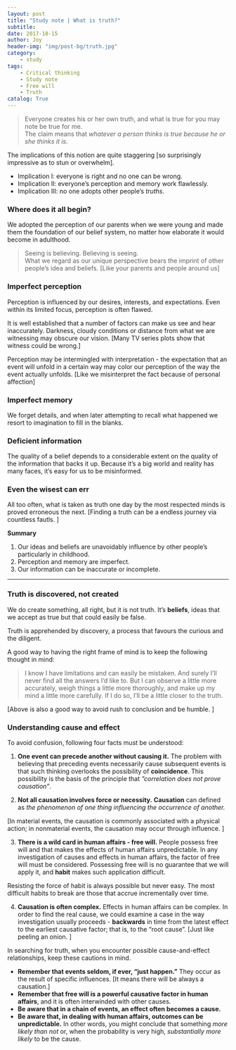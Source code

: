 ```yaml
---
layout: post
title: "Study note | What is truth?"
subtitle:
date: 2017-10-15
author: Joy
header-img: "img/post-bg/truth.jpg"
category:
    - study
tags:
    - Critical thinking
    - Study note
    - Free will
    - Truth
catalog: True
---
```


> Everyone creates his or her own truth, and what is true for you may note be true for me.   
The claim means that *whatever a person thinks is true because he or she thinks it is.*

The implications of this notion are quite staggering [so surprisingly impressive as to stun or overwhelm].  
* Implication Ⅰ: everyone is right and no one can be wrong.
* Implication II: everyone’s perception and memory work flawlessly.
* Implication III: no one adopts other people’s *truths*.

### Where does it all begin?
We adopted the perception of our parents when we were young and made them the foundation of our belief system, no matter how elaborate it would become in adulthood.

> Seeing is believing. Believing is seeing.  
What we regard as our unique perspective bears the imprint of other people’s idea and beliefs. [Like your parents and people around us]

### Imperfect perception
Perception is influenced by our desires, interests, and expectations. Even within its limited focus, perception is often flawed.

It is well established that a number of factors can make us see and hear inaccurately. Darkness, cloudy conditions or distance from what we are witnessing may obscure our vision. [Many TV series plots show that witness could be wrong.]

Perception may be intermingled with interpretation - the expectation that an event will unfold in a certain way may color our perception of the way the event actually unfolds.  [Like we misinterpret the fact because of personal affection]  

### Imperfect memory
We forget details, and when later attempting to recall what happened we resort to imagination to fill in the blanks.

### Deficient information
The quality of a belief depends to a considerable extent on the quality of the information that backs it up. Because it’s a big world and reality has many faces, it’s easy for us to be misinformed.

### Even the wisest can err
All too often, what is taken as truth one day by the most respected minds is proved erroneous the next. [Finding a truth can be a endless journey via countless  fautls. ]

**Summary**
1. Our ideas and beliefs are unavoidably influence by other people’s particularly in childhood.
2. Perception and memory are imperfect.
3. Our information can be inaccurate or incomplete.
- - - -
### Truth is discovered, not created
We do create something, all right, but it is not truth. It’s **beliefs**, ideas that we accept as true but that could easily be false.

Truth is apprehended by discovery, a process that favours the curious and the diligent.

A good way to having the right frame of mind is to keep the following thought in mind:
> I know I have limitations and can easily be mistaken. And surely I’ll never find all the answers I’d like to. But I can observe a little more accurately, weigh things a little more thoroughly, and make up my mind a little more carefully. If I do so, I’ll be a little closer to the truth.  

[Above is also a good way to avoid rush to conclusion and be humble. ]

### Understanding cause and effect
To avoid confusion, following four facts must be understood:
1. **One event can precede another without causing it.**
The problem with believing that preceding events necessarily cause subsequent events is that such thinking overlooks the possibility of **coincidence**. This possibility is the basis of the principle that *”correlation does not prove causation”*.

2. **Not all causation involves force or necessity.**
**Causation** can defined as *the phenomenon of one thing influencing the occurrence of another.*

[In material events, the causation is commonly associated with a physical action; in nonmaterial events, the causation may occur through influence. ]

3. **There is a wild card in human affairs - free will.**
People possess free will and that makes the effects of human affairs unpredictable.  In any investigation of causes and effects in human affairs, the factor of free will must be considered.
Possessing free will is no guarantee that we will apply it, and **habit** makes such application difficult.

Resisting the force of habit is always possible but never easy. The most difficult habits to break are those that accrue incrementally over time.

4. **Causation is often complex.**
Effects in human affairs can be complex. In order to find the real cause, we could examine a case in the way investigation usually proceeds - **backwards** in time from the latest effect to the earliest causative factor; that is, to the “root cause”. [Just like peeling an onion. ]

In searching for truth, when you encounter possible cause-and-effect relationships, keep these cautions in mind.
* **Remember that events seldom, if ever, “just happen.”** They occur as the result of specific influences. [It means there will be always a causation.]
* **Remember that free will is a powerful causative factor in human affairs**, and it is often interwinded with other causes.
* **Be aware that in a chain of events, an effect often becomes a cause.**
* **Be aware that, in dealing with human affairs, outcomes can be unpredictable.** In other words, you might conclude that something *more likely than not* or, when the probability is very high, *substantially more likely* to be the cause.
